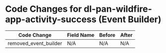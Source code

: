 # Code Changes for dl-pan-wildfire-app-activity-success (Event Builder)

| Code Change | Field Name | Before | After |
|-------------|------------|--------|-------|
| removed_event_builder | N/A | N/A | N/A |